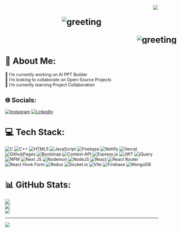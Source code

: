 <img align="right" src="https://visitor-badge.laobi.icu/badge?page_id=karan766.karan766" />
<h1 align="center">
  <img
    src="https://readme-typing-svg.herokuapp.com/?font=Press+Start+2P&size=40&center=true&vCenter=true&width=1000&height=70&duration=2500&pause=1000&lines=Hi+There!+👋;+I+am+Karan+Singh+Sodhi!+😉;"
    alt="greeting"
  />
<p align="center" style="line-height:1;width:1000px;">
  <img
    src="https://readme-typing-svg.herokuapp.com/?font=Press+Start+2P&size=40&center=true&vCenter=true&width=1000&height=70&duration=2500&pause=1000&lines=I+am+a+Web+Developer!+🌐;"
    alt="greeting"
  />
</p>
</h1>

# 💫 About Me:
🔭 I’m currently working on AI PPT Builder <br>👯 I’m looking to collaborate on Open-Source Projects<br>🌱 I’m currently learning Project Collaboration


## 🌐 Socials:
[![Instagram](https://img.shields.io/badge/Instagram-%23E4405F.svg?logo=Instagram&logoColor=white)](https://instagram.com/sodhi1828) [![LinkedIn](https://img.shields.io/badge/LinkedIn-%230077B5.svg?logo=linkedin&logoColor=white)](https://linkedin.com/in/karan-singh-sodhi-a53021228/) 

# 💻 Tech Stack:
![C](https://img.shields.io/badge/c-%2300599C.svg?style=for-the-badge&logo=c&logoColor=white) ![C++](https://img.shields.io/badge/c++-%2300599C.svg?style=for-the-badge&logo=c%2B%2B&logoColor=white) ![HTML5](https://img.shields.io/badge/html5-%23E34F26.svg?style=for-the-badge&logo=html5&logoColor=white) ![JavaScript](https://img.shields.io/badge/javascript-%23323330.svg?style=for-the-badge&logo=javascript&logoColor=%23F7DF1E) ![Firebase](https://img.shields.io/badge/firebase-%23039BE5.svg?style=for-the-badge&logo=firebase) ![Netlify](https://img.shields.io/badge/netlify-%23000000.svg?style=for-the-badge&logo=netlify&logoColor=#00C7B7) ![Vercel](https://img.shields.io/badge/vercel-%23000000.svg?style=for-the-badge&logo=vercel&logoColor=white) ![GithubPages](https://img.shields.io/badge/github%20pages-121013?style=for-the-badge&logo=github&logoColor=white) ![Bootstrap](https://img.shields.io/badge/bootstrap-%238511FA.svg?style=for-the-badge&logo=bootstrap&logoColor=white) ![Context-API](https://img.shields.io/badge/Context--Api-000000?style=for-the-badge&logo=react) ![Express.js](https://img.shields.io/badge/express.js-%23404d59.svg?style=for-the-badge&logo=express&logoColor=%2361DAFB) ![JWT](https://img.shields.io/badge/JWT-black?style=for-the-badge&logo=JSON%20web%20tokens) ![jQuery](https://img.shields.io/badge/jquery-%230769AD.svg?style=for-the-badge&logo=jquery&logoColor=white) ![NPM](https://img.shields.io/badge/NPM-%23CB3837.svg?style=for-the-badge&logo=npm&logoColor=white) ![Next JS](https://img.shields.io/badge/Next-black?style=for-the-badge&logo=next.js&logoColor=white) ![Nodemon](https://img.shields.io/badge/NODEMON-%23323330.svg?style=for-the-badge&logo=nodemon&logoColor=%BBDEAD) ![NodeJS](https://img.shields.io/badge/node.js-6DA55F?style=for-the-badge&logo=node.js&logoColor=white) ![React](https://img.shields.io/badge/react-%2320232a.svg?style=for-the-badge&logo=react&logoColor=%2361DAFB) ![React Router](https://img.shields.io/badge/React_Router-CA4245?style=for-the-badge&logo=react-router&logoColor=white) ![React Hook Form](https://img.shields.io/badge/React%20Hook%20Form-%23EC5990.svg?style=for-the-badge&logo=reacthookform&logoColor=white) ![Redux](https://img.shields.io/badge/redux-%23593d88.svg?style=for-the-badge&logo=redux&logoColor=white) ![Socket.io](https://img.shields.io/badge/Socket.io-black?style=for-the-badge&logo=socket.io&badgeColor=010101) ![Vite](https://img.shields.io/badge/vite-%23646CFF.svg?style=for-the-badge&logo=vite&logoColor=white) ![Firebase](https://img.shields.io/badge/firebase-a08021?style=for-the-badge&logo=firebase&logoColor=ffcd34) ![MongoDB](https://img.shields.io/badge/MongoDB-%234ea94b.svg?style=for-the-badge&logo=mongodb&logoColor=white)
# 📊 GitHub Stats:
![](https://github-readme-stats.vercel.app/api?username=karan766&theme=radical&hide_border=false&include_all_commits=true&count_private=true)<br/>
![](https://github-readme-streak-stats.herokuapp.com/?user=karan766&theme=radical&hide_border=false)<br/>
![](https://github-readme-stats.vercel.app/api/top-langs/?username=karan766&theme=radical&hide_border=false&include_all_commits=true&count_private=true&layout=compact)

---
[![](https://visitcount.itsvg.in/api?id=karan766&icon=0&color=0)](https://visitcount.itsvg.in)

